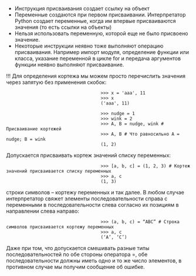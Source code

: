  - Инструкция присваивания создает ссылку на объект
 - Переменные создаются при первом присваивании. Интерпретатор Python создает переменные, когда им впервые присваиваются значения (то есть ссылки на объекты)
 - Нельзя использовать переменную, которой еще не было присвоено значение.
 - Некоторые инструкции неявно тоже выполняют операцию присваивания.  Например импорт модуля, определение функции или класса, указание переменной в цикле for и передача аргументов функции неявно выполняют присваивание. 

 !!! Для определения кортежа мы можем просто перечислить значения через запятую без применения скобок:

                                        >>> x = 'aaa', 11
                                        >>> x
                                        ('aaa', 11)

                                        >>> nudge = 1
                                        >>> wink = 2
                                        >>> A, B = nudge, wink # Присваивание кортежей
                                        >>> A, B # Что равносильно A = nudge; B = wink
                                        (1, 2)

 Допускается присваивать кортеж значений списку переменных:

                                        >>> [a, b, c] = (1, 2, 3) # Кортеж значений присваивается списку переменных
                                        >>> a, c
                                        (1, 3)

 строки символов – кортежу переменных и так далее. В любом случае интерпретатор свяжет элементы последовательности справа с переменными в последовательности слева согласно их позициям в направлении слева направо:

                                        >>> (a, b, c) = “ABC” # Строка символов присваивается кортежу переменных
                                        >>> a, c
                                        (‘A’, ‘C’)

Даже при том, что допускается смешивать разные типы последовательностей по обе стороны оператора =, обе последовательности должны иметь одно и то
же число элементов, в противном случае мы получим сообщение об ошибке. 